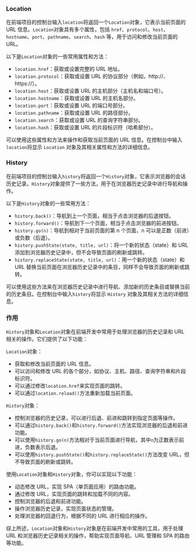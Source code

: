 ### Location

在前端项目的控制台输入`location`将返回一个`Location`对象，它表示当前页面的 URL 信息。`Location`对象具有多个属性，包括 `href`、`protocol`、`host`、`hostname`、`port`、`pathname`、`search`、`hash` 等，用于访问和修改当前页面的 URL。

以下是`Location`对象的一些常用属性和方法：

- `location.href`：获取或设置完整的 URL 地址。
- `location.protocol`：获取或设置 URL 的协议部分（例如，http://、https://）。
- `location.host`：获取或设置 URL 的主机部分（主机名和端口号）。
- `location.hostname`：获取或设置 URL 的主机名部分。
- `location.port`：获取或设置 URL 的端口号部分。
- `location.pathname`：获取或设置 URL 的路径部分。
- `location.search`：获取或设置 URL 的查询字符串部分。
- `location.hash`：获取或设置 URL 的片段标识符（哈希部分）。

可以使用这些属性和方法来操作和获取当前页面的 URL 信息。在控制台中输入`location`将显示 `Location` 对象及其相关属性和方法的详细信息。

### History

在前端项目的控制台输入`history`将返回一个`History`对象，它表示浏览器的会话历史记录。`History`对象提供了一些方法，用于在浏览器历史记录中进行导航和操作。

以下是`History`对象的一些常用方法：

- `history.back()`：导航到上一个页面，相当于点击浏览器的后退按钮。
- `history.forward()`：导航到下一个页面，相当于点击浏览器的前进按钮。
- `history.go(n)`：导航到相对于当前页面的第 n 个页面，n 可以是正数（前进）或负数（后退）。
- `history.pushState(state, title, url)`：将一个新的状态（state）和 URL 添加到浏览器历史记录中，但不会导致页面的刷新或跳转。
- `history.replaceState(state, title, url)`：用一个新的状态（state）和 URL 替换当前页面在浏览器历史记录中的条目，同样不会导致页面的刷新或跳转。

可以使用这些方法来在浏览器历史记录中进行导航、添加新的历史条目或替换当前的历史条目。在控制台中输入`history`将显示 `History` 对象及其相关方法的详细信息。

### 作用

`History`对象和`Location`对象在前端开发中常用于处理浏览器的历史记录和 URL 相关的操作。它们提供了以下功能：

`Location`对象：

- 获取和修改当前页面的 URL 信息。
- 可以访问和修改 URL 的各个部分，如协议、主机、路径、查询字符串和片段标识符。
- 可以通过修改`location.href`来实现页面的跳转。
- 可以通过`location.reload()`方法重新加载当前页面。

`History`对象：

- 控制浏览器的历史记录，可以进行后退、前进和跳转到指定页面等操作。
- 可以通过`history.back()`和`history.forward()`方法实现浏览器的后退和前进功能。
- 可以使用`history.go(n)`方法相对于当前页面进行导航，其中`n`为正数表示前进，负数表示后退。
- 可以使用`history.pushState()`和`history.replaceState()`方法改变 URL，但不导致页面的刷新或跳转。

使用`Location`对象和`History`对象，你可以实现以下功能：

- 动态修改 URL，实现 SPA（单页面应用）的路由功能。
- 通过修改 URL，实现页面的跳转和加载不同的内容。
- 控制浏览器的后退和前进功能。
- 操作浏览器历史记录，实现页面状态的管理。
- 处理浏览器的回退行为，根据不同的 URL 进行相应的操作。

综上所述，`Location`对象和`History`对象是在前端开发中常用的工具，用于处理 URL 和浏览器历史记录相关的操作，帮助实现页面导航、URL 管理和 SPA 的路由等功能。